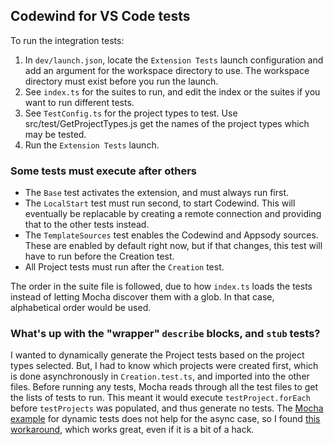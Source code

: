 ## Codewind for VS Code tests

To run the integration tests:
1. In `dev/launch.json`, locate the `Extension Tests` launch configuration and add an argument for the workspace directory to use. The workspace directory must exist before you run the launch.
2. See `index.ts` for the suites to run, and edit the index or the suites if you want to run different tests.
3. See `TestConfig.ts` for the project types to test. Use src/test/GetProjectTypes.js get the names of the project types which may be tested.
4. Run the `Extension Tests` launch.

### Some tests must execute after others
- The `Base` test activates the extension, and must always run first.
- The `LocalStart` test must run second, to start Codewind. This will eventually be replacable by creating a remote connection and providing that to the other tests instead.
- The `TemplateSources` test enables the Codewind and Appsody sources. These are enabled by default right now, but if that changes, this test will have to run before the Creation test.
- All Project tests must run after the `Creation` test.

The order in the suite file is followed, due to how `index.ts` loads the tests instead of letting Mocha discover them with a glob. In that case, alphabetical order would be used.

### What's up with the "wrapper" `describe` blocks, and `stub` tests?

I wanted to dynamically generate the Project tests based on the project types selected. But, I had to know which projects were created first, which is done asynchronously in `Creation.test.ts`, and imported into the other files.
Before running any tests, Mocha reads through all the test files to get the lists of tests to run. This meant it would execute `testProject.forEach` before `testProjects` was populated, and thus generate no tests.
The [Mocha example](https://mochajs.org/#dynamically-generating-tests) for dynamic tests does not help for the async case, so I found [this workaround](https://stackoverflow.com/questions/22465431/how-can-i-dynamically-generate-test-cases-in-javascript-node/54681623#54681623), which works great, even if it is a bit of a hack.
